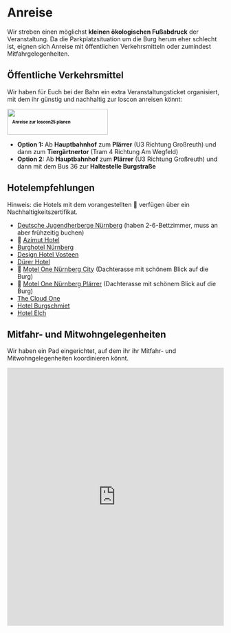 # Anreise

Wir streben einen möglichst **kleinen ökologischen Fußabdruck** der Veranstaltung. Da die Parkplatzsituation um die Burg herum eher schlecht ist, eignen sich Anreise mit öffentlichen Verkehrsmitteln oder zumindest Mitfahrgelegenheiten.

## Öffentliche Verkehrsmittel
Wir haben für Euch bei der Bahn ein extra Veranstaltungsticket organisiert, mit dem ihr günstig und nachhaltig zur loscon anreisen könnt:

<a href="http://www.veranstaltungsticket-bahn.de:80/?event=31660&amp;language=de" style=" width: 234px; height: 60px; display: inline-block; position: relative; text-decoration: none; cursor: pointer; margin: 0; padding: 0; zoom: 1;" target="_blank" title="Deutsche Bahn"><span style=" display: block; margin: 0; padding: 0; position: relative; line-height: 0; overflow: visible;"><img style=" width: 100%; margin: 0; padding: 0; display: block;" src="http://www.veranstaltungsticket-bahn.de:80/resources/buttons/design2-3.png" alt=""/></span><span style=" word-wrap: break-word; -ms-word-break: break-all; word-break: normal; -webkit-hyphens: auto; -moz-hyphens: auto; hyphens: auto; white-space:normal; font-size: 10px; line-height: 13px; position: absolute; top: 40%; left: 5%; color: rgb(0, 0, 0); font-weight: bold; z-index: 11; text-align: left; width: 90%; margin: 0; padding: 0;"><span style=" word-wrap: break-word; -ms-word-break: break-all; word-break: normal; -webkit-hyphens: auto; -moz-hyphens: auto; hyphens: auto; white-space:normal; text-decoration: none; margin: 0; padding: 0; font-size: 1em; line-height: 1.2; font-size: inherit; line-height: inherit; font-weight: bold; font-family: Arial, sans-serif; color: black !important; ">Anreise zur loscon25 planen</span></span></a>

- **Option 1:** Ab **Hauptbahnhof** zum **Plärrer** (U3 Richtung Großreuth) und dann zum **Tiergärtnertor** (Tram 4 Richtung Am Wegfeld)
- **Option 2:** Ab **Hauptbahnhof** zum **Plärrer** (U3 Richtung Großreuth) und dann mit dem Bus 36 zur **Haltestelle Burgstraße**

## Hotelempfehlungen
Hinweis: die Hotels mit dem vorangestellten 🌱 verfügen über ein Nachhaltigkeitszertifikat.

- [Deutsche Jugendherberge Nürnberg](https://www.jugendherberge.de/jugendherbergen/nuernberg/) (haben 2-6-Bettzimmer, muss an aber frühzeitig buchen)
- 🌱 [Azimut Hotel](https://azimuthotels.de/de/nuremberg/azimut-hotel-nuremberg)
- [Burghotel Nürnberg](https://www.burghotel-nuernberg.de/)
- [Design Hotel Vosteen](https://www.hotel-vosteen.de/)
- [Dürer Hotel](https://www.duerer-hotel.de/)
- 🌱 [Motel One Nürnberg City](https://www.motel-one.com/de/hotels/nuernberg/hotel-nuernberg-hauptbahnhof/) (Dachterasse mit schönem Blick auf die Burg)
- 🌱 [Motel One Nürnberg Plärrer](https://www.motel-one.com/de/hotels/nuernberg/hotel-nuernberg-plaerrer/) (Dachterasse mit schönem Blick auf die Burg)
- [The Cloud One](https://www.the-cloud-one.com/de/hotels/nuernberg/hotel-nuernberg/)
- [Hotel Burgschmiet](https://www.hotel-burgschmiet.de/)
- [Hotel Elch](https://hotel-elch.de/)

## Mitfahr- und Mitwohngelegenheiten

Wir haben ein Pad eingerichtet, auf dem ihr ihr Mitfahr- und Mitwohngelegenheiten koordinieren könnt.

<iframe name="embed_readwrite" src="https://zumpad.zum.de/p/loscon25marktplatz?showControls=true&showChat=true&showLineNumbers=true&useMonospaceFont=false" width="100%" height="600" frameborder="0"></iframe>